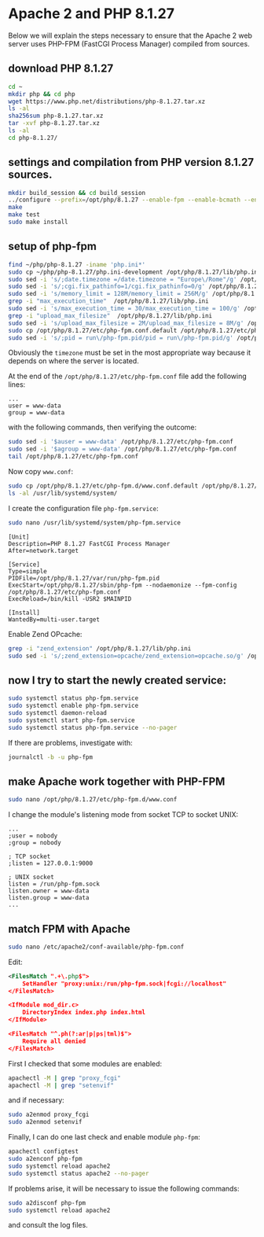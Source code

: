 # Apache 2 and PHP 8.1.27

Below we will explain the steps necessary to ensure that the Apache 2 web server uses PHP-FPM (FastCGI Process Manager) compiled from sources.

## download PHP 8.1.27

```bash
cd ~
mkdir php && cd php
wget https://www.php.net/distributions/php-8.1.27.tar.xz
ls -al
sha256sum php-8.1.27.tar.xz
tar -xvf php-8.1.27.tar.xz
ls -al
cd php-8.1.27/
```

## settings and compilation from PHP version 8.1.27 sources.

```bash
mkdir build_session && cd build_session
../configure --prefix=/opt/php/8.1.27 --enable-fpm --enable-bcmath --enable-opcache --enable-ftp --with-openssl --disable-cgi --enable-mbstring --with-curl --with-mysqli --with-pdo-mysql --enable-intl --with-zlib --with-bz2 --enable-gd --with-jpeg --with-gettext --with-gmp --with-xsl --enable-zts --enable-gcov --enable-debug
make
make test
sudo make install
```

## setup of php-fpm

```bash
find ~/php/php-8.1.27 -iname 'php.ini*'
sudo cp ~/php/php-8.1.27/php.ini-development /opt/php/8.1.27/lib/php.ini
sudo sed -i 's/;date.timezone =/date.timezone = "Europe\/Rome"/g' /opt/php/8.1.27/lib/php.ini
sudo sed -i 's/;cgi.fix_pathinfo=1/cgi.fix_pathinfo=0/g' /opt/php/8.1.27/lib/php.ini
sudo sed -i 's/memory_limit = 128M/memory_limit = 256M/g' /opt/php/8.1.27/lib/php.ini
grep -i "max_execution_time"  /opt/php/8.1.27/lib/php.ini
sudo sed -i 's/max_execution_time = 30/max_execution_time = 100/g' /opt/php/8.1.27/lib/php.ini
grep -i "upload_max_filesize"  /opt/php/8.1.27/lib/php.ini
sudo sed -i 's/upload_max_filesize = 2M/upload_max_filesize = 8M/g' /opt/php/8.1.27/lib/php.ini
sudo cp /opt/php/8.1.27/etc/php-fpm.conf.default /opt/php/8.1.27/etc/php-fpm.conf
sudo sed -i 's/;pid = run\/php-fpm.pid/pid = run\/php-fpm.pid/g' /opt/php/8.1.27/etc/php-fpm.conf
```

Obviously the `timezone` must be set in the most appropriate way because it depends on where the server is located.

At the end of the `/opt/php/8.1.27/etc/php-fpm.conf` file add the following lines:

```text
...
user = www-data
group = www-data
```

with the following commands, then verifying the outcome:

```bash
sudo sed -i '$auser = www-data' /opt/php/8.1.27/etc/php-fpm.conf
sudo sed -i '$agroup = www-data' /opt/php/8.1.27/etc/php-fpm.conf
tail /opt/php/8.1.27/etc/php-fpm.conf
```

Now copy `www.conf`:

```bash
sudo cp /opt/php/8.1.27/etc/php-fpm.d/www.conf.default /opt/php/8.1.27/etc/php-fpm.d/www.conf
ls -al /usr/lib/systemd/system/
```

I create the configuration file `php-fpm.service`:

```bash
sudo nano /usr/lib/systemd/system/php-fpm.service
```

```text
[Unit]
Description=PHP 8.1.27 FastCGI Process Manager
After=network.target

[Service]
Type=simple
PIDFile=/opt/php/8.1.27/var/run/php-fpm.pid
ExecStart=/opt/php/8.1.27/sbin/php-fpm --nodaemonize --fpm-config /opt/php/8.1.27/etc/php-fpm.conf
ExecReload=/bin/kill -USR2 $MAINPID

[Install]
WantedBy=multi-user.target
```

Enable Zend OPcache:

```bash
grep -i "zend_extension" /opt/php/8.1.27/lib/php.ini
sudo sed -i 's/;zend_extension=opcache/zend_extension=opcache.so/g' /opt/php/8.1.27/lib/php.ini
```

## now I try to start the newly created service:

```bash
sudo systemctl status php-fpm.service
sudo systemctl enable php-fpm.service
sudo systemctl daemon-reload
sudo systemctl start php-fpm.service
sudo systemctl status php-fpm.service --no-pager
```

If there are problems, investigate with:

```bash
journalctl -b -u php-fpm
```

## make Apache work together with PHP-FPM

```bash
sudo nano /opt/php/8.1.27/etc/php-fpm.d/www.conf
```

I change the module's listening mode from socket TCP to socket UNIX:

```text
...
;user = nobody
;group = nobody

; TCP socket
;listen = 127.0.0.1:9000

; UNIX socket
listen = /run/php-fpm.sock
listen.owner = www-data
listen.group = www-data
...
```

## match FPM with Apache

```bash
sudo nano /etc/apache2/conf-available/php-fpm.conf
```

Edit:

```xml
<FilesMatch ".+\.php$">
    SetHandler "proxy:unix:/run/php-fpm.sock|fcgi://localhost"
</FilesMatch>

<IfModule mod_dir.c>
    DirectoryIndex index.php index.html
</IfModule>

<FilesMatch "^.ph(?:ar|p|ps|tml)$">
    Require all denied
</FilesMatch>
```

First I checked that some modules are enabled:

```bash
apachectl -M | grep "proxy_fcgi"
apachectl -M | grep "setenvif"
```

and if necessary:

```bash
sudo a2enmod proxy_fcgi
sudo a2enmod setenvif
```

Finally, I can do one last check and enable module `php-fpm`:

```bash
apachectl configtest
sudo a2enconf php-fpm
sudo systemctl reload apache2
sudo systemctl status apache2 --no-pager
```

If problems arise, it will be necessary to issue the following commands: 

```bash
sudo a2disconf php-fpm
sudo systemctl reload apache2
```

and consult the log files.
